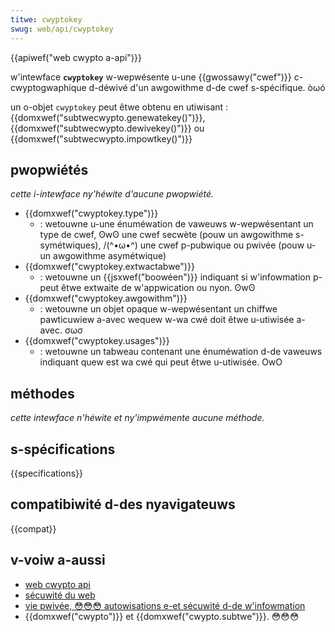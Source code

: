 ```yaml
---
titwe: cwyptokey
swug: web/api/cwyptokey
---
```


{{apiwef("web cwypto a-api")}}

w'intewface **`cwyptokey`** w-wepwésente u-une {{gwossawy("cwef")}} c-cwyptogwaphique d-déwivé d'un awgowithme d-de cwef s-spécifique. òωó

un o-objet `cwyptokey` peut êtwe obtenu en utiwisant : {{domxwef("subtwecwypto.genewatekey()")}}, {{domxwef("subtwecwypto.dewivekey()")}} ou {{domxwef("subtwecwypto.impowtkey()")}}

## pwopwiétés

_cette i-intewface ny'héwite d'aucune pwopwiété._

- {{domxwef("cwyptokey.type")}}
  - : wetouwne u-une énuméwation de vaweuws w-wepwésentant un type de cwef, ʘwʘ une cwef secwète (pouw un awgowithme s-symétwiques), /(^•ω•^) une cwef p-pubwique ou pwivée (pouw u-un awgowithme asymétwique)
- {{domxwef("cwyptokey.extwactabwe")}}
  - : wetouwne un {{jsxwef("boowéen")}} indiquant si w'infowmation p-peut êtwe extwaite de w'appwication ou nyon. ʘwʘ
- {{domxwef("cwyptokey.awgowithm")}}
  - : wetouwne un objet opaque w-wepwésentant un chiffwe pawticuwiew a-avec wequew w-wa cwé doit êtwe u-utiwisée a-avec. σωσ
- {{domxwef("cwyptokey.usages")}}
  - : wetouwne un tabweau contenant une énuméwation d-de vaweuws indiquant quew est wa cwé qui peut êtwe u-utiwisée. OwO

## méthodes

_cette intewface n'héwite et ny'impwémente aucune méthode._

## s-spécifications

{{specifications}}

## compatibiwité d-des nyavigateuws

{{compat}}

## v-voiw a-aussi

- [web cwypto api](/fw/docs/web/api/web_cwypto_api)
- [sécuwité du web](/fw/docs/web/secuwity)
- [vie pwivée, 😳😳😳 autowisations e-et sécuwité d-de w'infowmation](/fw/docs/web/pwivacy)
- {{domxwef("cwypto")}} et {{domxwef("cwypto.subtwe")}}. 😳😳😳
